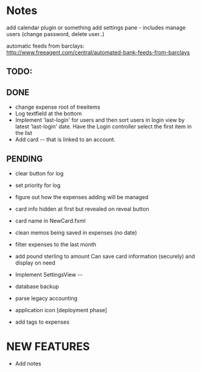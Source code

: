 # Notes 

add calendar plugin or something
add settings pane - includes manage users (change password, delete user..) 

automatic feeds from barclays:  
http://www.freeagent.com/central/automated-bank-feeds-from-barclays


TODO: 
-----

## DONE
* change expense root of treeitems
* Log textfield at the bottom 
* Implement 'last-login' for users and then sort users in login view by latest 'last-login' date. 
  Have the Login controller select the first item in the list 
* Add card -- that is linked to an account.

## PENDING
* clear button for log
* set priority for log
* figure out how the expenses adding will be managed
* card info hidden at first but revealed on reveal button 
* card name in NewCard.fxml
* clean memos being saved in expenses (no date) 
* filter expenses to the last month 
* add pound sterling to amount
  Can save card information (securely) and display on need
* Implement SettingsView --    
* database backup 
* parse legacy accounting
* application icon [deployment phase]

* add tags to expenses 

# NEW FEATURES
* Add notes